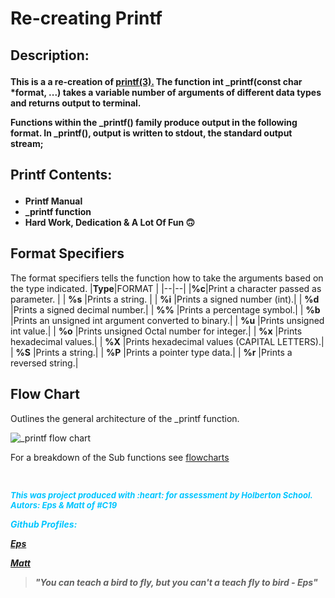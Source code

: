 <h1>Re-creating Printf</h1>

<h2><b><p>Description:</p></b></h2>
<b><p>This is a a re-creation of <a href="https://man7.org/linux/man-pages/man3/printf.3.html">printf(3).</a> The function int _printf(const char *format, ...) takes a variable number of arguments of different data types and returns output to terminal.

Functions within the _printf() family produce output in the following format.  In _printf(), output is written to stdout, the standard output stream;</p></b>

<h2><p>Printf Contents:</p></h2>
<ul>
        <li><strong>Printf Manual</li>
        <li>_printf function</li>
        <li>Hard Work, Dedication & A Lot Of Fun 🙃</strong></li>
</ul>

## Format Specifiers

The format specifiers tells the function how to take the arguments based on the type indicated.
|**Type**|FORMAT  |
|--|--|
|**%c**|Print a character passed as parameter.  |
| **%s** |Prints a string.  |
| **%i** |Prints a signed number (int).|
| **%d** |Prints a signed decimal number.|
| **%%** |Prints a percentage symbol.|
| **%b** |Prints an unsigned int argument converted to binary.|
| **%u** |Prints unsigned int value.|
| **%o** |Prints unsigned Octal number for integer.|
| **%x** |Prints hexadecimal values.|
| **%X** |Prints hexadecimal values (CAPITAL LETTERS).|
| **%S** |Prints a string.|
| **%P** |Prints a pointer type data.|
| **%r** |Prints a reversed string.|

## Flow Chart

Outlines the general architecture of the _printf function.

![_printf flow chart](https://imgur.com/wNolOBX.png "_printf flow chart")

For a breakdown of the Sub functions see [flowcharts](https://github.com/rrarima/holbertonschool-printf/tree/matt/flowcharts)

<br>
<font color=#00C5FF><font size=2><p><strong><i>This was project produced with :heart: for assessment by Holberton School. Autors: Eps & Matt of #C19</p><strong><i></font>

Github Profiles:

[Eps](https://github.com/rrarima)

[Matt](https://github.com/bigBadMatt)

<p>
<blockquote><b><i>"You can teach a bird to fly, but you can't a teach fly to bird - Eps"</blockquote>